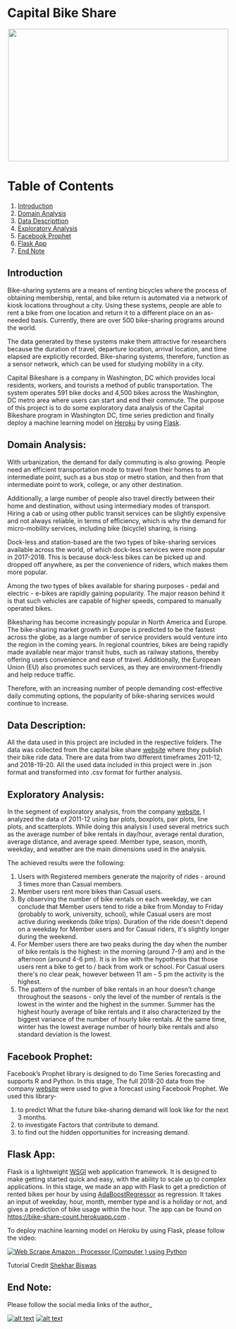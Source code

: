 #  Capital Bike Share 


<p align="center">
  <img width="500" height="300" src="https://cdn.vox-cdn.com/thumbor/jCmfjfLM7dk1Ds8ahGYC6P-kpqo=/0x0:4928x3264/1200x800/filters:focal(2070x1238:2858x2026)/cdn.vox-cdn.com/uploads/chorus_image/image/63014071/shutterstock_695917258.0.jpg">
</p>



# Table of Contents
1. [Introduction](#Introduction)
2. [Domain Analysis](#Domain-Analysis)
2. [Data Descripttion](#Data-Description)
4. [Exploratory Analysis](#Exploratory-Analysis)
5. [Facebook Prophet](#facebook-Prophet)
6. [Flask App](#Flask-App)
7. [End Note](#End-Note)



## Introduction 

Bike-sharing systems are a means of renting bicycles where the process of obtaining membership, rental, and bike return is automated via a network of kiosk locations throughout a city. Using these systems, people are able to rent a bike from one location and return it to a different place on an as-needed basis. Currently, there are over 500 bike-sharing programs around the world. 

The data generated by these systems make them attractive for researchers because the duration of travel, departure location, arrival location, and time elapsed are explicitly recorded. Bike-sharing systems, therefore, function as a sensor network, which can be used for studying mobility in a city.

Capital Bikeshare is a company in Washington, DC which provides local residents, workers, and tourists a method of public transportation. The system operates 591 bike docks and 4,500 bikes across the Washington, DC metro area where users can start and end their commute. The purpose of this project is to do some exploratory data analysis of the Capital Bikeshare program in Washington DC, time series prediction and finally deploy a machine learning model on [Heroku](https://www.heroku.com/) by using [Flask](https://flask.palletsprojects.com/en/1.1.x/).



## Domain Analysis:

With urbanization, the demand for daily commuting is also growing. People need an efficient transportation mode to travel from their homes to an intermediate point, such as a bus stop or metro station, and then from that intermediate point to work, college, or any other destination.

Additionally, a large number of people also travel directly between their home and destination, without using intermediary modes of transport. Hiring a cab or using other public transit services can be slightly expensive and not always reliable, in terms of efficiency, which is why the demand for micro-mobility services, including bike (bicycle) sharing, is rising.

Dock-less and station-based are the two types of bike-sharing services available across the world, of which dock-less services were more popular in 2017-2018. This is because dock-less bikes can be picked up and dropped off anywhere, as per the convenience of riders, which makes them more popular.

Among the two types of bikes available for sharing purposes - pedal and electric - e-bikes are rapidly gaining popularity. The major reason behind it is that such vehicles are capable of higher speeds, compared to manually operated bikes.

Bikesharing has become increasingly popular in North America and Europe. The bike-sharing market growth in Europe is predicted to be the fastest across the globe, as a large number of service providers would venture into the region in the coming years. In regional countries, bikes are being rapidly made available near major transit hubs, such as railway stations, thereby offering users convenience and ease of travel. Additionally, the European Union (EU) also promotes such services, as they are environment-friendly and help reduce traffic.

Therefore, with an increasing number of people demanding cost-effective daily commuting options, the popularity of bike-sharing services would continue to increase.


## Data Description:

All the data used in this project are included in the respective folders. The data was collected from the capital bike share [website](https://s3.amazonaws.com/capitalbikeshare-data/index.html) where they publish their bike ride data. There are data from two different timeframes 2011-12, and 2018-19-20. All the used data included in this project were in .json format and transformed into .csv format for further analysis.





## Exploratory Analysis:

In the segment of exploratory analysis, from the company [website](https://s3.amazonaws.com/capitalbikeshare-data/index.html), I analyzed the data of 2011-12 using bar plots, boxplots, pair plots, line plots, and scatterplots. While doing this analysis I used several metrics such as the average number of bike rentals in day/hour, average rental duration, average distance, and average speed. Member type, season, month, weekday, and weather are the main dimensions used in the analysis.


The achieved results were the following:

 1) Users with Registered members generate the majority of rides - around 3 times more than Casual members.
 2) Member users rent more bikes than Casual users.
 3) By observing the number of bike rentals on each weekday, we can conclude that Member users tend to ride a bike from Monday to Friday (probably to work, university, school), while Casual users are most active during weekends (bike trips). Duration of the ride doesn't depend on a weekday for Member users and for Casual riders, it's slightly longer during the weekend.
 4) For Member users there are two peaks during the day when the number of bike rentals is the highest: in the morning (around 7-9 am) and in the afternoon (around 4-6 pm). It is in line with the hypothesis that those users rent a bike to get to / back from work or school. For Casual users there's no clear peak, however between 11 am - 5 pm the activity is the highest.
 5) The pattern of the number of bike rentals in an hour doesn't change throughout the seasons - only the level of the number of rentals is the lowest in the winter and the highest in the summer. Summer has the highest hourly average of bike rentals and it also characterized by the biggest variance of the number of hourly bike rentals. At the same time, winter has the lowest average number of hourly bike rentals and also standard deviation is the lowest.


## Facebook Prophet:

 Facebook’s Prophet library is designed to do Time Series forecasting and supports R and Python. In this stage, The full 2018-20 data from the company [website](https://s3.amazonaws.com/capitalbikeshare-data/index.html) were used to give a forecast using Facebook Prophet. We used this library-
1) to predict What the future bike-sharing demand will look like for the next 3 months.
2) to investigate Factors that contribute to demand.
3) to find out the hidden opportunities for increasing demand.






## Flask App: 

Flask is a lightweight [WSGI](https://wsgi.readthedocs.io/en/latest/) web application framework. It is designed to make getting started quick and easy, with the ability to scale up to complex applications. In this stage, we made an app with Flask to get a prediction of rented bikes per hour by using [AdaBoostRegressor](https://scikit-learn.org/stable/modules/generated/sklearn.ensemble.AdaBoostRegressor.html) as regression. It takes an input of weekday, hour, month, member type and  is a holiday or not, and gives a prediction of bike usage within the hour. The app can be found on https://bike-share-count.herokuapp.com .


To deploy machine learning model on Heroku by using Flask, please follow the video:

[![Web Scrape Amazon : Processor (Computer ) using Python](https://img.youtube.com/vi/n8yXd4tZylg/0.jpg)](https://www.youtube.com/watch?v=n8yXd4tZylg)

Tutorial Credit [Shekhar Biswas](https://github.com/shekharbiswas)


## End Note:

Please follow the social media links of the author_

<!-- Please don't remove this: Grab your social icons from https://github.com/carlsednaoui/gitsocial -->

<!-- display the social media buttons in your README -->


[![alt text][1.1]][1]
[![alt text][2.1]][2]


<!-- links to social media icons -->
<!-- no need to change these -->

<!-- icons with padding -->


[1.1]: http://i.imgur.com/yCsTjba.png (google plus icon with padding)
[2.1]: http://i.imgur.com/0o48UoR.png (github icon with padding)

<!-- icons without padding -->


[1.2]: http://i.imgur.com/VlgBKQ9.png (google plus icon without padding)
[2.2]: http://i.imgur.com/9I6NRUm.png (github icon without padding)


<!-- links to your social media accounts -->
<!-- update these accordingly -->


[1]: https://myaccount.google.com/profile?pli=1
[2]: https://github.com/anupdey6

<!-- Please don't remove this: Grab your social icons from https://github.com/carlsednaoui/gitsocial -->
